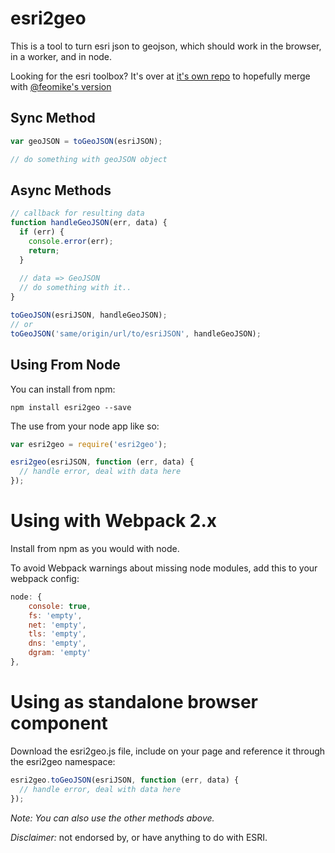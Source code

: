 esri2geo
========

This is a tool to turn esri json to geojson, which should work in the browser, in a worker, and in node.

Looking for the esri toolbox? It's over at [it's own repo](https://github.com/calvinmetcalf/esri2open) to hopefully merge with [@feomike's version](https://github.com/feomike/esri2open)  


## Sync Method

```javascript
var geoJSON = toGeoJSON(esriJSON);

// do something with geoJSON object
```


## Async Methods

```javascript
// callback for resulting data
function handleGeoJSON(err, data) { 
  if (err) {
    console.error(err);
    return;
  }
  
  // data => GeoJSON
  // do something with it..
}

toGeoJSON(esriJSON, handleGeoJSON);
// or
toGeoJSON('same/origin/url/to/esriJSON', handleGeoJSON);
```


## Using From Node

You can install from npm:

```shell
npm install esri2geo --save
```

The use from your node app like so:

```javascript
var esri2geo = require('esri2geo');

esri2geo(esriJSON, function (err, data) {
  // handle error, deal with data here
});
```


# Using with Webpack 2.x

Install from npm as you would with node.


To avoid Webpack warnings about missing node modules, add this to your webpack config:


```javascript
node: {
    console: true,
    fs: 'empty',
    net: 'empty',
    tls: 'empty',
    dns: 'empty',
    dgram: 'empty'
},
```

# Using as standalone browser component

Download the esri2geo.js file, include on your page and reference it through the 
esri2geo namespace:

```javascript
esri2geo.toGeoJSON(esriJSON, function (err, data) {
  // handle error, deal with data here
});
```


_Note: You can also use the other methods above._


_Disclaimer:_ not endorsed by, or have anything to do with ESRI.
